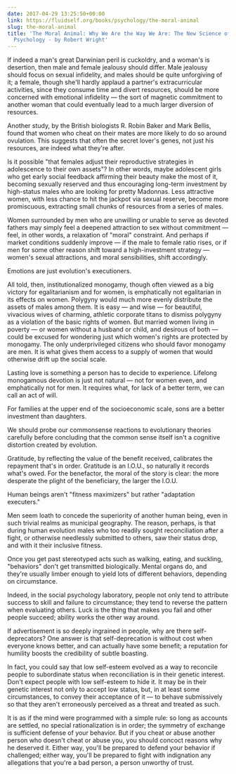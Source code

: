 ```yaml
---
date: 2017-04-29 13:25:50+00:00
link: https://fluidself.org/books/psychology/the-moral-animal
slug: the-moral-animal
title: 'The Moral Animal: Why We Are the Way We Are: The New Science of Evolutionary
  Psychology - by Robert Wright'
---
```


If indeed a man's great Darwinian peril is cuckoldry, and a woman's is desertion, then male and female jealousy should differ. Male jealousy should focus on sexual infidelity, and males should be quite unforgiving of it; a female, though she'll hardly applaud a partner's extracurricular activities, since they consume time and divert resources, should be more concerned with emotional infidelity — the sort of magnetic commitment to another woman that could eventually lead to a much larger diversion of resources.

Another study, by the British biologists R. Robin Baker and Mark Bellis, found that women who cheat on their mates are more likely to do so around ovulation. This suggests that often the secret lover's genes, not just his resources, are indeed what they're after.

Is it possible "that females adjust their reproductive strategies in adolescence to their own assets"? In other words, maybe adolescent girls who get early social feedback affirming their beauty make the most of it, becoming sexually reserved and thus encouraging long-term investment by high-status males who are looking for pretty Madonnas. Less attractive women, with less chance to hit the jackpot via sexual reserve, become more promiscuous, extracting small chunks of resources from a series of males.

Women surrounded by men who are unwilling or unable to serve as devoted fathers may simply feel a deepened attraction to sex without commitment — feel, in other words, a relaxation of "moral" constraint. And perhaps if market conditions suddenly improve — if the male to female ratio rises, or if men for some other reason shift toward a high-investment strategy — women's sexual attractions, and moral sensibilities, shift accordingly.

Emotions are just evolution's executioners.

All told, then, institutionalized monogamy, though often viewed as a big victory for egalitarianism and for women, is emphatically not egalitarian in its effects on women. Polygyny would much more evenly distribute the assets of males among them. It is easy — and wise — for beautiful, vivacious wives of charming, athletic corporate titans to dismiss polygyny as a violation of the basic rights of women. But married women living in poverty — or women without a husband or child, and desirous of both — could be excused for wondering just which women's rights are protected by monogamy. The only underprivileged citizens who should favor monogamy are men. It is what gives them access to a supply of women that would otherwise drift up the social scale.

Lasting love is something a person has to decide to experience. Lifelong monogamous devotion is just not natural — not for women even, and emphatically not for men. It requires what, for lack of a better term, we can call an act of will.

For families at the upper end of the socioeconomic scale, sons are a better investment than daughters.

We should probe our commonsense reactions to evolutionary theories carefully before concluding that the common sense itself isn't a cognitive distortion created by evolution.

Gratitude, by reflecting the value of the benefit received, calibrates the repayment that's in order. Gratitude is an I.O.U., so naturally it records what's owed. For the benefactor, the moral of the story is clear: the more desperate the plight of the beneficiary, the larger the I.O.U.

Human beings aren't "fitness maximizers" but rather "adaptation executers."

Men seem loath to concede the superiority of another human being, even in such trivial realms as municipal geography. The reason, perhaps, is that during human evolution males who too readily sought reconciliation after a fight, or otherwise needlessly submitted to others, saw their status drop, and with it their inclusive fitness.

Once you get past stereotyped acts such as walking, eating, and suckling, "behaviors" don't get transmitted biologically. Mental organs do, and they're usually limber enough to yield lots of different behaviors, depending on circumstance.

Indeed, in the social psychology laboratory, people not only tend to attribute success to skill and failure to circumstance; they tend to reverse the pattern when evaluating others. Luck is the thing that makes you fail and other people succeed; ability works the other way around.

If advertisement is so deeply ingrained in people, why are there self-deprecators? One answer is that self-deprecation is without cost when everyone knows better, and can actually have some benefit; a reputation for humility boosts the credibility of subtle boasting.

In fact, you could say that low self-esteem evolved as a way to reconcile people to subordinate status when reconciliation is in their genetic interest. Don't expect people with low self-esteem to hide it. It may be in their genetic interest not only to accept low status, but, in at least some circumstances, to convey their acceptance of it — to behave submissively so that they aren't erroneously perceived as a threat and treated as such.

It is as if the mind were programmed with a simple rule: so long as accounts are settled, no special rationalization is in order; the symmetry of exchange is sufficient defense of your behavior. But if you cheat or abuse another person who doesn't cheat or abuse you, you should concoct reasons why he deserved it. Either way, you'll be prepared to defend your behavior if challenged; either way, you'll be prepared to fight with indignation any allegations that you're a bad person, a person unworthy of trust.
